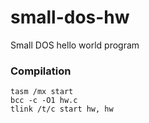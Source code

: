# small-dos-hw
Small DOS hello world program

### Compilation
`tasm /mx start`  
`bcc -c -O1 hw.c`  
`tlink /t/c start hw, hw`
